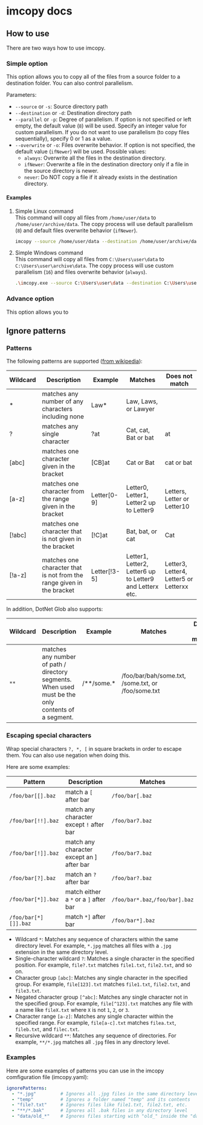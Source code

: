 # imcopy docs

## How to use

There are two ways how to use imcopy.

### Simple option

This option allows you to copy all of the files from a source folder to a destination folder. You can also control parallelism.

Parameters:

- `--source` or `-s`: Source directory path
- `--destination` or `-d`: Destination directory path
- `--parallel` or `-p`: Degree of parallelism. If option is not specified or left empty, the default value (`8`) will be used. Specify an integer value for custom parallelism. If you do not want to use parallelism (to copy files sequentially), specify 0 or 1 as a value.
- `--overwrite` or `-o`: Files overwrite behavior. If option is not specified, the default value (`ifNewer`) will be used. Possible values:
  - `always`: Overwrite all the files in the destination directory.
  - `ifNewer`: Overwrite a file in the destination directory only if a file in the source directory is newer.
  - `never`: Do NOT copy a file if it already exists in the destination directory.

#### Examples

1. Simple Linux command  
  This command will copy all files from `/home/user/data` to `/home/user/archive/data`. The copy process will use default parallelism (`8`) and default files overwrite behavior (`ifNewer`).
  
    ```bash
    imcopy --source /home/user/data --destination /home/user/archive/data
    ```

2. Simple Windows command  
  This command will copy all files from `C:\Users\user\data` to `C:\Users\user\archive\data`. The copy process will use custom parallelism (`16`) and files overwrite behavior (`always`).
  
    ```bash
    .\imcopy.exe --source C:\Users\user\data --destination C:\Users\user\archive\data --parallel 16 --overwrite always
    ```

### Advance option

This option allows you to 



## Ignore patterns

### Patterns

The following patterns are supported ([from wikipedia](https://en.wikipedia.org/wiki/Glob_(programming))):
> 
| Wildcard  | Description | Example | Matches | Does not match |
| --------  | ----------- | ------- | ------- | -------------- |
| \* |  matches any number of any characters including none	| Law\*| Law, Laws, or Lawyer	|
| ?	| matches any single character	| ?at	| Cat, cat, Bat or bat	| at |
| [abc] |	matches one character given in the bracket |	[CB]at |	Cat or Bat	| cat or bat |
| [a-z] |	matches one character from the range given in the bracket	| Letter[0-9]	| Letter0, Letter1, Letter2 up to Letter9	| Letters, Letter or Letter10 |
| [!abc] | matches one character that is not given in the bracket | [!C]at | Bat, bat, or cat | Cat |
| [!a-z] | matches one character that is not from the range given in the bracket | Letter[!3-5] | Letter1, Letter2, Letter6 up to Letter9 and Letterx etc. | Letter3, Letter4, Letter5 or Letterxx |

In addition, DotNet Glob also supports:

| Wildcard  | Description | Example | Matches | Does not match |
| --------  | ----------- | ------- | ------- | -------------- |
| `**` |  matches any number of path / directory segments. When used must be the only contents of a segment. | /\*\*/some.\* | /foo/bar/bah/some.txt, /some.txt, or /foo/some.txt	|


### Escaping special characters

Wrap special characters `?, *, [` in square brackets in order to escape them.
You can also use negation when doing this.

Here are some examples:

| Pattern  | Description | Matches |  
| --------  | ----------- | ------- | 
|`/foo/bar[[].baz` | match a `[` after bar | `/foo/bar[.baz` |
|`/foo/bar[!!].baz` | match any character except `!` after bar | `/foo/bar7.baz` |
|`/foo/bar[!]].baz` | match any character except an ] after bar | `/foo/bar7.baz` |
|`/foo/bar[?].baz` | match an `?` after bar | `/foo/bar?.baz` |
|`/foo/bar[*]].baz` | match either a `*` or a `]` after bar | `/foo/bar*.baz`,`/foo/bar].baz` |
|`/foo/bar[*][]].baz` | match `*]` after bar | `/foo/bar*].baz` |

- Wildcard `*`: Matches any sequence of characters within the same directory level. For example, `*.jpg` matches all files with a `.jpg` extension in the same directory level.
- Single-character wildcard `?`: Matches a single character in the specified position. For example, `file?.txt` matches `file1.txt`, `file2.txt`, and so on.
- Character group `[abc]`: Matches any single character in the specified group. For example, `file[123].txt` matches `file1.txt`, `file2.txt`, and `file3.txt`.
- Negated character group `[^abc]`: Matches any single character not in the specified group. For example, `file[^123].txt` matches any file with a name like `fileX.txt` where `X` is not `1`, `2`, or `3`.
- Character range `[a-z]`: Matches any single character within the specified range. For example, `file[a-c].txt` matches `filea.txt`, `fileb.txt`, and `filec.txt`.
- Recursive wildcard `**`: Matches any sequence of directories. For example, `**/*.jpg` matches all `.jpg` files in any directory level.

### Examples

Here are some examples of patterns you can use in the imcopy comfiguration file (imcopy.yaml):

```yaml
ignorePatterns:
  - "*.jpg"         # Ignores all .jpg files in the same directory level
  - "temp"          # Ignores a folder named "temp" and its contents
  - "file?.txt"     # Ignores files like file1.txt, file2.txt, etc.
  - "**/*.bak"      # Ignores all .bak files in any directory level
  - "data/old_*"    # Ignores files starting with "old_" inside the "data" folder
```
